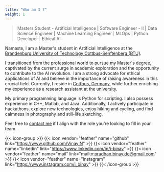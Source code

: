 ```yaml
---
title: "Who am I ?"
weight: 1
---
```


> Masters Student - Artificial Intelligence | Software Engineer - II | Data Science Engineer | Machine Learning Engineer | MLOps | Python Developer | Ethical AI 

Namaste, I am a Master's student in Artificial Intelligence at the [Brandenburg University of Technology Cottbus-Senftenberg (BTU)](https://www.b-tu.de/).

I transitioned from the professional world to pursue my Master's degree, captivated by the current surge in academic exploration and the opportunity to contribute to the AI revolution. I am a strong advocate for ethical applications of AI and believe in the importance of raising awareness in this crucial field. Currently, I reside in [Cottbus, Germany](https://www.cottbus.de/kultur/index.html), while further enriching my experience as a research assistant at the university.

My primary programming language is Python for scripting. I also possess experience in C++, Matlab, and Java. Additionally, I actively participate in hackathons, explore new technologies, enjoy hiking and cycling, and find calmness in photography and still-life sketching.

Feel free to [contact me](mailto:pradhan.binay.de@gmail.com) if I align with the role you’re looking to fill in your team.

{{< icon-group >}}
{{< icon vendor="feather" name="github" link="https://www.github.com/VinayIN" >}}
{{< icon vendor="feather" name="linkedin" link="https://www.linkedin.com/in/i-binay" >}}
{{< icon vendor="feather" name="mail" link="mailto:pradhan.binay.de@gmail.com" >}}
{{< icon vendor="feather" name="instagram" link="https://www.instagram.com/i_binay" >}}
{{< /icon-group >}}